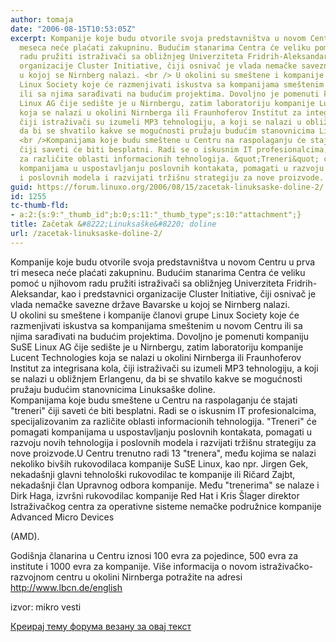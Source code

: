 ```yaml
---
author: tomaja
date: "2006-08-15T10:53:05Z"
excerpt: Kompanije koje budu otvorile svoja predstavništva u novom Centru u prva tri
  meseca neće plaćati zakupninu. Budućim stanarima Centra će veliku pomoć u njihovom
  radu pružiti istraživači sa obližnjeg Univerziteta Fridrih-Aleksandar, kao i predstavnici
  organizacije Cluster Initiative, čiji osnivač je vlada nemačke savezne države Bavarske
  u kojoj se Nirnberg nalazi. <br /> U okolini su smeštene i kompanije članovi grupe
  Linux Society koje će razmenjivati iskustva sa kompanijama smeštenim u novom Centru
  ili sa njima sarađivati na budućim projektima. Dovoljno je pomenuti kompaniju SuSE
  Linux AG čije sedište je u Nirnbergu, zatim laboratoriju kompanije Lucent Technologies
  koja se nalazi u okolini Nirnberga ili Fraunhoferov Institut za integrisana kola,
  čiji istraživači su izumeli MP3 tehnologiju, a koji se nalazi u obližnjem Erlangenu,
  da bi se shvatilo kakve se mogućnosti pružaju budućim stanovnicima Linuksaške doline.
  <br />Kompanijama koje budu smeštene u Centru na raspolaganju će stajati &quot;treneri&quot;
  čiji saveti će biti besplatni. Radi se o iskusnim IT profesionalcima, specijalizovanim
  za različite oblasti informacionih tehnologija. &quot;Treneri&quot; će pomagati
  kompanijama u uspostavljanju poslovnih kontakata, pomagati u razvoju novih tehnologija
  i poslovnih modela i razvijati tržišnu strategiju za nove proizvode.
guid: https://forum.linuxo.org/2006/08/15/zacetak-linuksaske-doline-2/
id: 1255
tc-thumb-fld:
- a:2:{s:9:"_thumb_id";b:0;s:11:"_thumb_type";s:10:"attachment";}
title: Začetak &#8222;Linuksaške&#8220; doline
url: /zacetak-linuksaske-doline-2/
---
```

Kompanije koje budu otvorile svoja predstavništva u novom Centru u prva tri meseca neće plaćati zakupninu. Budućim stanarima Centra će veliku pomoć u njihovom radu pružiti istraživači sa obližnjeg Univerziteta Fridrih-Aleksandar, kao i predstavnici organizacije Cluster Initiative, čiji osnivač je vlada nemačke savezne države Bavarske u kojoj se Nirnberg nalazi.  
U okolini su smeštene i kompanije članovi grupe Linux Society koje će razmenjivati iskustva sa kompanijama smeštenim u novom Centru ili sa njima sarađivati na budućim projektima. Dovoljno je pomenuti kompaniju SuSE Linux AG čije sedište je u Nirnbergu, zatim laboratoriju kompanije Lucent Technologies koja se nalazi u okolini Nirnberga ili Fraunhoferov Institut za integrisana kola, čiji istraživači su izumeli MP3 tehnologiju, a koji se nalazi u obližnjem Erlangenu, da bi se shvatilo kakve se mogućnosti pružaju budućim stanovnicima Linuksaške doline.  
Kompanijama koje budu smeštene u Centru na raspolaganju će stajati "treneri" čiji saveti će biti besplatni. Radi se o iskusnim IT profesionalcima, specijalizovanim za različite oblasti informacionih tehnologija. "Treneri" će pomagati kompanijama u uspostavljanju poslovnih kontakata, pomagati u razvoju novih tehnologija i poslovnih modela i razvijati tržišnu strategiju za nove proizvode.<!--break-->U Centru trenutno radi 13 "trenera", među kojima se nalazi nekoliko bivših rukovodilaca kompanije SuSE Linux, kao npr. Jirgen Gek, nekadašnji glavni tehnološki rukovodilac te kompanije ili Ričard Zajbt, nekadašnji član Upravnog odbora kompanije. Među "trenerima" se nalaze i Dirk Haga, izvršni rukovodilac kompanije Red Hat i Kris Šlager direktor Istraživačkog centra za operativne sisteme nemačke podružnice kompanije Advanced Micro Devices 

  
(AMD). 

Godišnja članarina u Centru iznosi 100 evra za pojedince, 500 evra za institute i 1000 evra za kompanije. Više informacija o novom istraživačko-razvojnom centru u okolini Nirnberga potražite na adresi  
<a href="http://www.lbcn.de/english" target="_blank">http://www.lbcn.de/english</a>

izvor: mikro vesti 

[Креирај тему форума везану за овај текст](https://linuxo.org/nova-tema-na-forumu/?se_pid=1255)